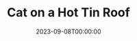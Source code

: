 ---
title: Cat on a Hot Tin Roof
date: 2023-09-08T00:00:00
opening_date: 1971-01-14
closing_date: 1971-01-29
layout: productions
playbill:
Theatre: Theatre Jacksonville
Venue: Little Theatre
cast:
- Mae: Nancy Kaye
- Gooper: Harry Hodge
- Margaret: Shirley Lightbody
- Brick: Allen Hall
- Big Mama: Mardi Kelly
- Dixie: April Madden
- Buster: Vincent Coyle
- Sonny: Timothy Madden
- Trixie: Ginny Coyle
- Paulie: Matthew Madden
- Big Daddy: Norman Howard
- Doctor Baugh: John Palmer
crew:
- Director: Robert Knowles
- Scene Design: Hal Henderson
- Stage Manager: Doug Thomas
- Assistant Stage Manager: Maggie Martin
- Lighting: Marcia Patch
- Sound: Bob Goodman
- Properties:
  - Katie Raven
  - Maggie Martin
- Set Construction:
  - Marcia Patch
  - Ernest Goldsmith
  - Dave Richardson
  - Paul Allen
  - Walter Quattlebaum
  - Scott Meece
  - Roberta Quattlebaum
- Make-up: Marshall Grauer
- Publicity:
  - Wilfred Lyon, Jr.
  - Diane Somerville
- Box Office:
  - Ann Dubow
  - Gert Berman
- Cast Notes: Carolyn Courreges
---